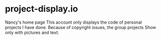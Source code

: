 # project-display.io
Nancy's home page
This account only displays the code of personal projects I have done. Because of copyright issues, the group projects Show only with pictures and text. 
